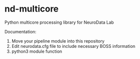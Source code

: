 # nd-multicore
Python multicore processing library for NeuroData Lab

Documentation:
1. Move your pipeline module into this repository
2. Edit neurodata.cfg file to include necessary BOSS information
3. python3 module function

